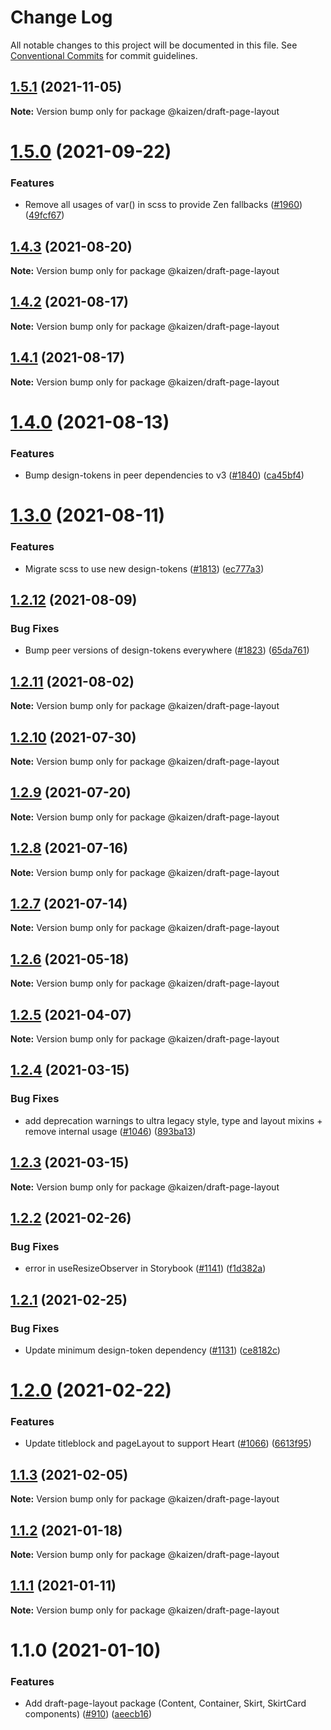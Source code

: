 # Change Log

All notable changes to this project will be documented in this file.
See [Conventional Commits](https://conventionalcommits.org) for commit guidelines.

## [1.5.1](https://github.com/cultureamp/kaizen-design-system/compare/@kaizen/draft-page-layout@1.5.0...@kaizen/draft-page-layout@1.5.1) (2021-11-05)

**Note:** Version bump only for package @kaizen/draft-page-layout





# [1.5.0](https://github.com/cultureamp/kaizen-design-system/compare/@kaizen/draft-page-layout@1.4.3...@kaizen/draft-page-layout@1.5.0) (2021-09-22)


### Features

* Remove all usages of var() in scss to provide Zen fallbacks ([#1960](https://github.com/cultureamp/kaizen-design-system/issues/1960)) ([49fcf67](https://github.com/cultureamp/kaizen-design-system/commit/49fcf67d58ea700c8b9b483a2b02b0a0777a3a1a))





## [1.4.3](https://github.com/cultureamp/kaizen-design-system/compare/@kaizen/draft-page-layout@1.4.2...@kaizen/draft-page-layout@1.4.3) (2021-08-20)

**Note:** Version bump only for package @kaizen/draft-page-layout





## [1.4.2](https://github.com/cultureamp/kaizen-design-system/compare/@kaizen/draft-page-layout@1.4.1...@kaizen/draft-page-layout@1.4.2) (2021-08-17)

**Note:** Version bump only for package @kaizen/draft-page-layout





## [1.4.1](https://github.com/cultureamp/kaizen-design-system/compare/@kaizen/draft-page-layout@1.4.0...@kaizen/draft-page-layout@1.4.1) (2021-08-17)

**Note:** Version bump only for package @kaizen/draft-page-layout





# [1.4.0](https://github.com/cultureamp/kaizen-design-system/compare/@kaizen/draft-page-layout@1.3.0...@kaizen/draft-page-layout@1.4.0) (2021-08-13)


### Features

* Bump design-tokens in peer dependencies to v3 ([#1840](https://github.com/cultureamp/kaizen-design-system/issues/1840)) ([ca45bf4](https://github.com/cultureamp/kaizen-design-system/commit/ca45bf4707b5fbf907163653549e17682c46f636))





# [1.3.0](https://github.com/cultureamp/kaizen-design-system/compare/@kaizen/draft-page-layout@1.2.12...@kaizen/draft-page-layout@1.3.0) (2021-08-11)


### Features

* Migrate scss to use new design-tokens ([#1813](https://github.com/cultureamp/kaizen-design-system/issues/1813)) ([ec777a3](https://github.com/cultureamp/kaizen-design-system/commit/ec777a306cec1988894a9518b43f5247d500aa7d))





## [1.2.12](https://github.com/cultureamp/kaizen-design-system/compare/@kaizen/draft-page-layout@1.2.11...@kaizen/draft-page-layout@1.2.12) (2021-08-09)


### Bug Fixes

* Bump peer versions of design-tokens everywhere ([#1823](https://github.com/cultureamp/kaizen-design-system/issues/1823)) ([65da761](https://github.com/cultureamp/kaizen-design-system/commit/65da761807b4d907a342b9bb4ed2bbbe40a06048))





## [1.2.11](https://github.com/cultureamp/kaizen-design-system/compare/@kaizen/draft-page-layout@1.2.10...@kaizen/draft-page-layout@1.2.11) (2021-08-02)

**Note:** Version bump only for package @kaizen/draft-page-layout





## [1.2.10](https://github.com/cultureamp/kaizen-design-system/compare/@kaizen/draft-page-layout@1.2.9...@kaizen/draft-page-layout@1.2.10) (2021-07-30)

**Note:** Version bump only for package @kaizen/draft-page-layout





## [1.2.9](https://github.com/cultureamp/kaizen-design-system/compare/@kaizen/draft-page-layout@1.2.8...@kaizen/draft-page-layout@1.2.9) (2021-07-20)

**Note:** Version bump only for package @kaizen/draft-page-layout





## [1.2.8](https://github.com/cultureamp/kaizen-design-system/compare/@kaizen/draft-page-layout@1.2.7...@kaizen/draft-page-layout@1.2.8) (2021-07-16)

**Note:** Version bump only for package @kaizen/draft-page-layout





## [1.2.7](https://github.com/cultureamp/kaizen-design-system/compare/@kaizen/draft-page-layout@1.2.6...@kaizen/draft-page-layout@1.2.7) (2021-07-14)

**Note:** Version bump only for package @kaizen/draft-page-layout





## [1.2.6](https://github.com/cultureamp/kaizen-design-system/compare/@kaizen/draft-page-layout@1.2.5...@kaizen/draft-page-layout@1.2.6) (2021-05-18)

**Note:** Version bump only for package @kaizen/draft-page-layout





## [1.2.5](https://github.com/cultureamp/kaizen-design-system/compare/@kaizen/draft-page-layout@1.2.4...@kaizen/draft-page-layout@1.2.5) (2021-04-07)

**Note:** Version bump only for package @kaizen/draft-page-layout





## [1.2.4](https://github.com/cultureamp/kaizen-design-system/compare/@kaizen/draft-page-layout@1.2.3...@kaizen/draft-page-layout@1.2.4) (2021-03-15)


### Bug Fixes

* add deprecation warnings to ultra legacy style, type and layout mixins + remove internal usage ([#1046](https://github.com/cultureamp/kaizen-design-system/issues/1046)) ([893ba13](https://github.com/cultureamp/kaizen-design-system/commit/893ba134d49468dc1cda3ffd847a056cf4886071))





## [1.2.3](https://github.com/cultureamp/kaizen-design-system/compare/@kaizen/draft-page-layout@1.2.2...@kaizen/draft-page-layout@1.2.3) (2021-03-15)

**Note:** Version bump only for package @kaizen/draft-page-layout





## [1.2.2](https://github.com/cultureamp/kaizen-design-system/compare/@kaizen/draft-page-layout@1.2.1...@kaizen/draft-page-layout@1.2.2) (2021-02-26)


### Bug Fixes

* error in useResizeObserver in Storybook ([#1141](https://github.com/cultureamp/kaizen-design-system/issues/1141)) ([f1d382a](https://github.com/cultureamp/kaizen-design-system/commit/f1d382af81d12d0b605c35e85f9fd8d368766062))





## [1.2.1](https://github.com/cultureamp/kaizen-design-system/compare/@kaizen/draft-page-layout@1.2.0...@kaizen/draft-page-layout@1.2.1) (2021-02-25)


### Bug Fixes

* Update minimum design-token dependency ([#1131](https://github.com/cultureamp/kaizen-design-system/issues/1131)) ([ce8182c](https://github.com/cultureamp/kaizen-design-system/commit/ce8182c054c9e8bc96bfdba8457bcd169d449204))





# [1.2.0](https://github.com/cultureamp/kaizen-design-system/compare/@kaizen/draft-page-layout@1.1.3...@kaizen/draft-page-layout@1.2.0) (2021-02-22)


### Features

* Update titleblock and pageLayout to support Heart ([#1066](https://github.com/cultureamp/kaizen-design-system/issues/1066)) ([6613f95](https://github.com/cultureamp/kaizen-design-system/commit/6613f956944682d360c45c693309a2b98f4f737a))





## [1.1.3](https://github.com/cultureamp/kaizen-design-system/compare/@kaizen/draft-page-layout@1.1.2...@kaizen/draft-page-layout@1.1.3) (2021-02-05)

**Note:** Version bump only for package @kaizen/draft-page-layout





## [1.1.2](https://github.com/cultureamp/kaizen-design-system/compare/@kaizen/draft-page-layout@1.1.1...@kaizen/draft-page-layout@1.1.2) (2021-01-18)

**Note:** Version bump only for package @kaizen/draft-page-layout





## [1.1.1](https://github.com/cultureamp/kaizen-design-system/compare/@kaizen/draft-page-layout@1.1.0...@kaizen/draft-page-layout@1.1.1) (2021-01-11)

**Note:** Version bump only for package @kaizen/draft-page-layout





# 1.1.0 (2021-01-10)


### Features

* Add draft-page-layout package (Content, Container, Skirt, SkirtCard components) ([#910](https://github.com/cultureamp/kaizen-design-system/issues/910)) ([aeecb16](https://github.com/cultureamp/kaizen-design-system/commit/aeecb1627b919a916c846a6d14876a185a1b448f))
